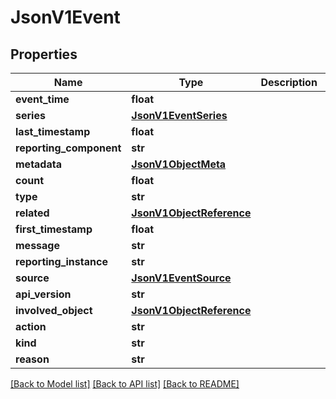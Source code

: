 # JsonV1Event


## Properties
Name | Type | Description | Notes
------------ | ------------- | ------------- | -------------
**event_time** | **float** |  | [optional] 
**series** | [**JsonV1EventSeries**](JsonV1EventSeries.md) |  | [optional] 
**last_timestamp** | **float** |  | [optional] 
**reporting_component** | **str** |  | [optional] 
**metadata** | [**JsonV1ObjectMeta**](JsonV1ObjectMeta.md) |  | [optional] 
**count** | **float** |  | [optional] 
**type** | **str** |  | [optional] 
**related** | [**JsonV1ObjectReference**](JsonV1ObjectReference.md) |  | [optional] 
**first_timestamp** | **float** |  | [optional] 
**message** | **str** |  | [optional] 
**reporting_instance** | **str** |  | [optional] 
**source** | [**JsonV1EventSource**](JsonV1EventSource.md) |  | [optional] 
**api_version** | **str** |  | [optional] 
**involved_object** | [**JsonV1ObjectReference**](JsonV1ObjectReference.md) |  | [optional] 
**action** | **str** |  | [optional] 
**kind** | **str** |  | [optional] 
**reason** | **str** |  | [optional] 

[[Back to Model list]](../README.md#documentation-for-models) [[Back to API list]](../README.md#documentation-for-api-endpoints) [[Back to README]](../README.md)


